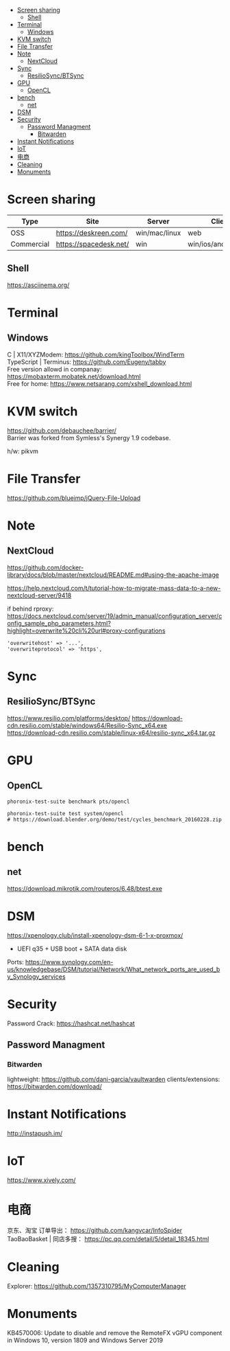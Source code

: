 <!-- TOC -->

- [Screen sharing](#screen-sharing)
  - [Shell](#shell)
- [Terminal](#terminal)
  - [Windows](#windows)
- [KVM switch](#kvm-switch)
- [File Transfer](#file-transfer)
- [Note](#note)
  - [NextCloud](#nextcloud)
- [Sync](#sync)
  - [ResilioSync/BTSync](#resiliosyncbtsync)
- [GPU](#gpu)
  - [OpenCL](#opencl)
- [bench](#bench)
  - [net](#net)
- [DSM](#dsm)
- [Security](#security)
  - [Password Managment](#password-managment)
    - [Bitwarden](#bitwarden)
- [Instant Notifications](#instant-notifications)
- [IoT](#iot)
- [电商](#电商)
- [Cleaning](#cleaning)
- [Monuments](#monuments)

<!-- /TOC -->

# Screen sharing
|Type|Site|Server|Client|Management|
|---|---|---|---|---|
|OSS|https://deskreen.com/|win/mac/linux|web|ViewOnly|
|Commercial|https://spacedesk.net/|win|win/ios/android/web|Touch|

## Shell
https://asciinema.org/

# Terminal
## Windows
C | X11/XYZModem: https://github.com/kingToolbox/WindTerm  
TypeScript | Terminus: https://github.com/Eugeny/tabby  
Free version allowd in companay: https://mobaxterm.mobatek.net/download.html   
Free for home: https://www.netsarang.com/xshell_download.html  

# KVM switch
https://github.com/debauchee/barrier/   
Barrier was forked from Symless's Synergy 1.9 codebase.

h/w: pikvm

# File Transfer
https://github.com/blueimp/jQuery-File-Upload  

# Note
## NextCloud
https://github.com/docker-library/docs/blob/master/nextcloud/README.md#using-the-apache-image

https://help.nextcloud.com/t/tutorial-how-to-migrate-mass-data-to-a-new-nextcloud-server/9418

if behind rproxy:   
https://docs.nextcloud.com/server/19/admin_manual/configuration_server/config_sample_php_parameters.html?highlight=overwrite%20cli%20url#proxy-configurations

    'overwritehost' => '...',
    'overwriteprotocol' => 'https',

# Sync
## ResilioSync/BTSync
https://www.resilio.com/platforms/desktop/
https://download-cdn.resilio.com/stable/windows64/Resilio-Sync_x64.exe  
https://download-cdn.resilio.com/stable/linux-x64/resilio-sync_x64.tar.gz  

# GPU
## OpenCL
    phoronix-test-suite benchmark pts/opencl

    phoronix-test-suite test system/opencl
    # https://download.blender.org/demo/test/cycles_benchmark_20160228.zip

# bench
## net
https://download.mikrotik.com/routeros/6.48/btest.exe

# DSM
https://xpenology.club/install-xpenology-dsm-6-1-x-proxmox/
- UEFI q35 + USB boot + SATA data disk

Ports: https://www.synology.com/en-us/knowledgebase/DSM/tutorial/Network/What_network_ports_are_used_by_Synology_services

# Security
Password Crack: https://hashcat.net/hashcat

## Password Managment
### Bitwarden
lightweight: https://github.com/dani-garcia/vaultwarden
clients/extensions: https://bitwarden.com/download/

# Instant Notifications
http://instapush.im/

# IoT
https://www.xively.com/

# 电商
京东、淘宝 订单导出： https://github.com/kangvcar/InfoSpider  
TaoBaoBasket | 同店多搜： https://pc.qq.com/detail/5/detail_18345.html  

# Cleaning
Explorer: https://github.com/1357310795/MyComputerManager

# Monuments
KB4570006: Update to disable and remove the RemoteFX vGPU component in Windows 10, version 1809 and Windows Server 2019

